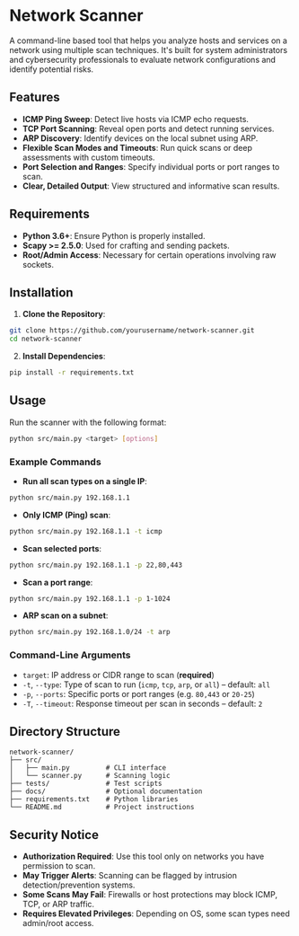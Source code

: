 # Network Scanner

A command-line based tool that helps you analyze hosts and services on a network using multiple scan techniques. It's built for system administrators and cybersecurity professionals to evaluate network configurations and identify potential risks.

## Features

- **ICMP Ping Sweep**: Detect live hosts via ICMP echo requests.
- **TCP Port Scanning**: Reveal open ports and detect running services.
- **ARP Discovery**: Identify devices on the local subnet using ARP.
- **Flexible Scan Modes and Timeouts**: Run quick scans or deep assessments with custom timeouts.
- **Port Selection and Ranges**: Specify individual ports or port ranges to scan.
- **Clear, Detailed Output**: View structured and informative scan results.

## Requirements

- **Python 3.6+**: Ensure Python is properly installed.
- **Scapy >= 2.5.0**: Used for crafting and sending packets.
- **Root/Admin Access**: Necessary for certain operations involving raw sockets.

## Installation

1. **Clone the Repository**:

```bash
git clone https://github.com/yourusername/network-scanner.git
cd network-scanner
```

2. **Install Dependencies**:

```bash
pip install -r requirements.txt
```

## Usage

Run the scanner with the following format:

```bash
python src/main.py <target> [options]
```

### Example Commands

- **Run all scan types on a single IP**:

```bash
python src/main.py 192.168.1.1
```

- **Only ICMP (Ping) scan**:

```bash
python src/main.py 192.168.1.1 -t icmp
```

- **Scan selected ports**:

```bash
python src/main.py 192.168.1.1 -p 22,80,443
```

- **Scan a port range**:

```bash
python src/main.py 192.168.1.1 -p 1-1024
```

- **ARP scan on a subnet**:

```bash
python src/main.py 192.168.1.0/24 -t arp
```

### Command-Line Arguments

- `target`: IP address or CIDR range to scan (**required**)
- `-t`, `--type`: Type of scan to run (`icmp`, `tcp`, `arp`, or `all`) – default: `all`
- `-p`, `--ports`: Specific ports or port ranges (e.g. `80,443` or `20-25`)
- `-T`, `--timeout`: Response timeout per scan in seconds – default: `2`

## Directory Structure

```
network-scanner/
├── src/
│   ├── main.py         # CLI interface
│   └── scanner.py      # Scanning logic
├── tests/              # Test scripts
├── docs/               # Optional documentation
├── requirements.txt    # Python libraries
└── README.md           # Project instructions
```

## Security Notice

- **Authorization Required**: Use this tool only on networks you have permission to scan.
- **May Trigger Alerts**: Scanning can be flagged by intrusion detection/prevention systems.
- **Some Scans May Fail**: Firewalls or host protections may block ICMP, TCP, or ARP traffic.
- **Requires Elevated Privileges**: Depending on OS, some scan types need admin/root access.
